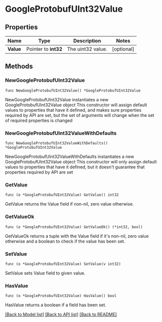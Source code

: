 # GoogleProtobufUInt32Value

## Properties

Name | Type | Description | Notes
------------ | ------------- | ------------- | -------------
**Value** | Pointer to **int32** | The uint32 value. | [optional] 

## Methods

### NewGoogleProtobufUInt32Value

`func NewGoogleProtobufUInt32Value() *GoogleProtobufUInt32Value`

NewGoogleProtobufUInt32Value instantiates a new GoogleProtobufUInt32Value object
This constructor will assign default values to properties that have it defined,
and makes sure properties required by API are set, but the set of arguments
will change when the set of required properties is changed

### NewGoogleProtobufUInt32ValueWithDefaults

`func NewGoogleProtobufUInt32ValueWithDefaults() *GoogleProtobufUInt32Value`

NewGoogleProtobufUInt32ValueWithDefaults instantiates a new GoogleProtobufUInt32Value object
This constructor will only assign default values to properties that have it defined,
but it doesn't guarantee that properties required by API are set

### GetValue

`func (o *GoogleProtobufUInt32Value) GetValue() int32`

GetValue returns the Value field if non-nil, zero value otherwise.

### GetValueOk

`func (o *GoogleProtobufUInt32Value) GetValueOk() (*int32, bool)`

GetValueOk returns a tuple with the Value field if it's non-nil, zero value otherwise
and a boolean to check if the value has been set.

### SetValue

`func (o *GoogleProtobufUInt32Value) SetValue(v int32)`

SetValue sets Value field to given value.

### HasValue

`func (o *GoogleProtobufUInt32Value) HasValue() bool`

HasValue returns a boolean if a field has been set.


[[Back to Model list]](../README.md#documentation-for-models) [[Back to API list]](../README.md#documentation-for-api-endpoints) [[Back to README]](../README.md)


